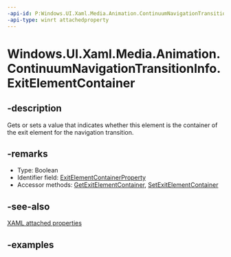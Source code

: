 ```yaml
---
-api-id: P:Windows.UI.Xaml.Media.Animation.ContinuumNavigationTransitionInfo.ExitElementContainer
-api-type: winrt attachedproperty
---
```


# Windows.UI.Xaml.Media.Animation.ContinuumNavigationTransitionInfo.ExitElementContainer

<!--
see GetExitElementContainer, and SetExitElementContainer
-->

## -description

Gets or sets a value that indicates whether this element is the container of the exit element for the navigation transition.

## -remarks

<ul><li>Type: Boolean</li><li>Identifier field: <a href="/uwp/api/windows.ui.xaml.media.animation.continuumnavigationtransitioninfo.exitelementcontainerproperty">ExitElementContainerProperty</a></li><li>Accessor methods: <a href="/uwp/api/windows.ui.xaml.media.animation.continuumnavigationtransitioninfo.getexitelementcontainer">GetExitElementContainer</a>, <a href="/uwp/api/windows.ui.xaml.media.animation.continuumnavigationtransitioninfo.setexitelementcontainer">SetExitElementContainer</a></li></ul>

## -see-also

[XAML attached properties](/windows/uwp/xaml-platform/attached-properties-overview)

## -examples


